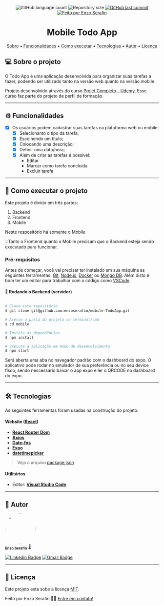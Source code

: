 <p align="center">
  <img alt="GitHub language count" src="https://img.shields.io/github/languages/count/enzoserafin/mobile-TodoApp?color=%2304D361">

  <img alt="Repository size" src="https://img.shields.io/github/repo-size/enzoserafin/mobile-TodoApp">

  <a href="https://github.com/enzoserafin/mobile-TodoApp/commits/master">
    <img alt="GitHub last commit" src="https://img.shields.io/github/last-commit/enzoserafin/mobile-TodoApp">
  </a>

  <a href="https://github.com/enzoserafin">
    <img alt="Feito por Enzo Serafin" src="https://img.shields.io/badge/feito%20por-Enzo Serafin-%237519C1">
  </a>
</p>

<h1 align="center">
    Mobile Todo App
</h1>

<p align="center">
 <a href="#-sobre-o-projeto">Sobre</a> •
 <a href="#-funcionalidades">Funcionalidades</a> •
 <a href="#-como-executar-o-projeto">Como executar</a> •
 <a href="#-tecnologias">Tecnologias</a> •
 <a href="#-autor">Autor</a> •
 <a href="#user-content--licença">Licença</a>
</p>


## 💻 Sobre o projeto

O Todo App é uma aplicação desenvolvida para organizar suas tarefas a fazer, podendo ser utilizado tanto na versão web quanto na versão mobile.


Projeto desenvolvido através do curso [Projet Completo - Udemy](https://www.udemy.com/course/projeto-completo-xd-nodejs-mongodb-react-native-e-react/).
Esse curso faz parte do projeto de perfil de formação.

---

## ⚙️ Funcionalidades

- [x] Os usuários podem cadastrar suas tarefas na plataforma web ou mobile:
  - [x] Selecionanto o tipo da tarefa;
  - [x] Escolhendo um título;
  - [x] Colocando uma descrição;
  - [x] Definir uma data/hora;
  - [x] Além de criar as tarefas é possível:
    - Editar
    - Marcar como tarefa concluída
    - Excluir tarefa

---

## 🚀 Como executar o projeto

Este projeto é divido em três partes:
1. Backend
2. Frontend
3. Mobile

Neste respositório há somente o Mobile

💡Tanto o Frontend quanto o Mobile precisam que o Backend esteja sendo executado para funcionar.

### Pré-requisitos

Antes de começar, você vai precisar ter instalado em sua máquina as seguintes ferramentas:
[Git](https://git-scm.com), [Node.js](https://nodejs.org/en/), [Docker](https://www.docker.com/) ou [Mongo DB](https://www.mongodb.com/try/download/community).
Além disto é bom ter um editor para trabalhar com o código como [VSCode](https://code.visualstudio.com/)

#### 🎲 Rodando o Backend (servidor)

```bash

# Clone este repositório
$ git clone git@github.com:enzoserafin/mobile-TodoApp.git

# Acesse a pasta do projeto no terminal/cmd
$ cd mobile

# Instale as dependências
$ npm install

# Execute a aplicação em modo de desenvolvimento
$ npm start

```
Será aberta uma aba no navegador padrão com o dashboard do expo. 
O aplicativo pode rodar no emulador de sua preferência ou no seu device físco, sendo nescessário baixar o app expo e ler o QRCODE no dashboard do expo.

---

## 🛠 Tecnologias

As seguintes ferramentas foram usadas na construção do projeto:

#### **Website**  ([React](https://reactjs.org/))

-   **[React Router Dom](https://github.com/ReactTraining/react-router/tree/master/packages/react-router-dom)**
-   **[Axios](https://github.com/axios/axios)**
-   **[Date-fns](https://www.npmjs.com/package/date-fns)**
-   **[Expo](https://expo.io/)**
-   **[datetimepicker](https://github.com/react-native-datetimepicker/datetimepicker)**

> Veja o arquivo  [package.json](https://github.com/enzoserafin/mobile-TodoApp/blob/main/package.json)

#### [](https://github.com/enzoserafin/mobile-TodoApp)**Utilitários**

-   Editor:  **[Visual Studio Code](https://code.visualstudio.com/)**

---

## 🦸 Autor

<a href="https://github.com/enzoserafin">
 <img style="border-radius: 50%;" src="https://avatars.githubusercontent.com/u/60652221?v=4" width="100px;" alt=""/>
 <br />
 <sub><b>Enzo Serafin</b></sub></a> <a href="https://github.com/enzoserafin" title="Rocketseat">🚀</a>
 <br />

[![Linkedin Badge](https://img.shields.io/badge/-Enzo-blue?style=flat-square&logo=Linkedin&logoColor=white&link=https://www.linkedin.com/in/enzo-serafin-6b3401143/)](https://www.linkedin.com/in/enzo-serafin-6b3401143/)
[![Gmail Badge](https://img.shields.io/badge/-enzoserafin@gmail.com-c14438?style=flat-square&logo=Gmail&logoColor=white&link=mailto:enzoserafin@gmail.com)](mailto:enzoserafin@gmail.com)

---

## 📝 Licença

Este projeto esta sobe a licença [MIT](./LICENSE).

Feito por Enzo Serafin 👋🏽 [Entre em contato!](https://www.linkedin.com/in/enzo-serafin-6b3401143/)
